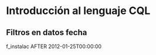 # Introducción al lenguaje CQL


## Filtros en datos fecha

f_instalac  AFTER  2012-01-25T00:00:00

